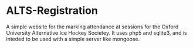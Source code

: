 # ALTS-Registration

A simple website for the marking attendance at sessions 
for the Oxford University Alternative Ice Hockey Societey.
It uses php5 and sqlite3, and is inteded to be used with a
simple server like mongoose.
